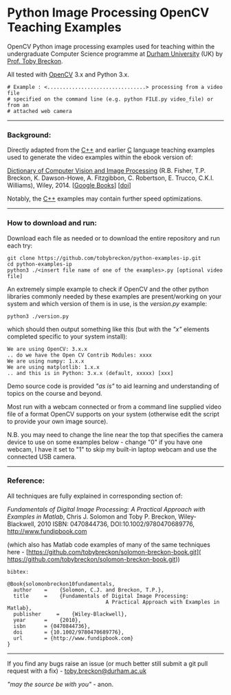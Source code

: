 # Python Image Processing OpenCV Teaching Examples

OpenCV Python image processing examples used for teaching within the undergraduate Computer Science programme
at [Durham University](http://www.durham.ac.uk) (UK) by [Prof. Toby Breckon](http://community.dur.ac.uk/toby.breckon/).

All tested with [OpenCV](http://www.opencv.org) 3.x and Python 3.x.

```
# Example : <................................> processing from a video file
# specified on the command line (e.g. python FILE.py video_file) or from an
# attached web camera
```
---

### Background:

Directly adapted from the [C++](https://github.com/tobybreckon/cpp-examples-ipcv.git) and earlier [C](https://github.com/tobybreckon/cpp-examples-ipcv.git) language teaching examples used to generate the video examples within the ebook version of:

[Dictionary of Computer Vision and Image Processing](http://dx.doi.org/10.1002/9781119286462) (R.B. Fisher, T.P. Breckon, K. Dawson-Howe, A. Fitzgibbon, C. Robertson, E. Trucco, C.K.I. Williams), Wiley, 2014.
[[Google Books](http://books.google.co.uk/books?id=TaEQAgAAQBAJ&lpg=PP1&dq=isbn%3A1118706811&pg=PP1v=onepage&q&f=false)] [[doi](http://dx.doi.org/10.1002/9781119286462)]

Notably, the [C++](https://github.com/tobybreckon/cpp-examples-ipcv.git) examples may contain further speed optimizations.

---
### How to download and run:

Download each file as needed or to download the entire repository and run each try:

```
git clone https://github.com/tobybreckon/python-examples-ip.git
cd python-examples-ip
python3 ./<insert file name of one of the examples>.py [optional video file]
```

An extremely simple example to check if OpenCV and the other python libraries commonly needed by these examples are present/working
on your system and which version of them is in use, is the _version.py_ example:

```
python3 ./version.py
```

which should then output something like this (but with the _"x"_ elements completed
specific to your system install):

```
We are using OpenCV: 3.x.x
.. do we have the Open CV Contrib Modules: xxxx
We are using numpy: 1.x.x
We are using matplotlib: 1.x.x
.. and this is in Python: 3.x.x (default, xxxxx) [xxx]
```

Demo source code is provided _"as is"_ to aid learning and understanding of topics on the course and beyond.

Most run with a webcam connected or from a command line supplied video file of a format OpenCV supports on your system (otherwise edit the script to provide your own image source).

N.B. you may need to change the line near the top that specifies the camera device to use on some examples below - change "0" if you have one webcam, I have it set to "1" to skip my built-in laptop webcam and use the connected USB camera.

---

### Reference:

All techniques are fully explained in corresponding section of:

_Fundamentals of Digital Image Processing: A Practical Approach with Examples in Matlab_,
Chris J. Solomon and Toby P. Breckon, Wiley-Blackwell, 2010
ISBN: 0470844736, DOI:10.1002/9780470689776, http://www.fundipbook.com

(which also has Matlab code examples of many of the same techniques here - [https://github.com/tobybreckon/solomon-breckon-book.git]( https://github.com/tobybreckon/solomon-breckon-book.git))

```
bibtex:

@Book{solomonbreckon10fundamentals,
  author 	= 	 {Solomon, C.J. and Breckon, T.P.},
  title 	= 	 {Fundamentals of Digital Image Processing:
                                A Practical Approach with Examples in Matlab},
  publisher 	= 	 {Wiley-Blackwell},
  year 		= 	 {2010},
  isbn 		= {0470844736},
  doi 		= {10.1002/9780470689776},
  url 		= {http://www.fundipbook.com}
}
```

---

If you find any bugs raise an issue (or much better still submit a git pull request with a fix) - toby.breckon@durham.ac.uk

_"may the source be with you"_ - anon.
